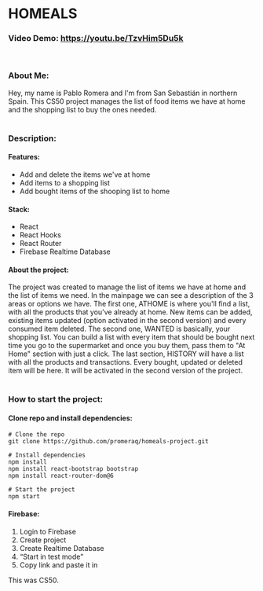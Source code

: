 # HOMEALS
### **Video Demo:**  https://youtu.be/TzvHim5Du5k
<br>

### **About Me:** <br>
Hey, my name is Pablo Romera and I'm from San Sebastián in northern Spain. This CS50 project manages the list of food items we have at home and the shopping list to buy the ones needed. <br>
<br>

### **Description:** <br>
#### **Features:** <br>
- Add and delete the items we've at home
- Add items to a shopping list
- Add bought items of the shooping list to home

#### **Stack:** <br>
- React
- React Hooks
- React Router
- Firebase Realtime Database


#### **About the project:** <br>
The project was created to manage the list of items we have at home and the list of items we need. In the mainpage we can see a description of the 3 areas or options we have. The first one, ATHOME is where you'll find a list, with all the products that you've already at home. New items can be added, existing items updated (option activated in the second version) and every consumed item deleted. The second one, WANTED is basically, your shopping list. You can build a list with every item that should be bought next time you go to the supermarket and once you buy them, pass them to "At Home" section with just a click. The last section, HISTORY will have a list with all the products and transactions. Every bought, updated or deleted item will be here. It will be activated in the second version of the project.
<br>
<br>


### **How to start the project:** <br>
#### **Clone repo and install dependencies:** <br>

```
# Clone the repo
git clone https://github.com/promeraq/homeals-project.git

# Install dependencies
npm install
npm install react-bootstrap bootstrap
npm install react-router-dom@6

# Start the project
npm start
```

#### **Firebase:** <br>
1. Login to Firebase
2. Create project
3. Create Realtime Database
4. “Start in test mode”
5. Copy link and paste it in


This was CS50.
